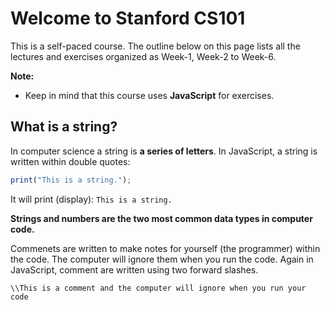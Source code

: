 # Welcome to Stanford CS101
This is a self-paced course. The outline below on this page lists all the lectures and exercises organized as Week-1, Week-2 to Week-6.

**Note:** 
* Keep in mind that this course uses **JavaScript** for exercises.

## What is a string?
In computer science a string is **a series of letters**. In JavaScript, a string is written within double quotes:
```javascript
print("This is a string."); 
```
It will print (display): `This is a string.`

**Strings and numbers are the two most common data types in computer code.**

Commenets are written to make notes for yourself (the programmer) within the code. The computer will ignore them when you run the code.
Again in JavaScript, comment are written using two forward slashes.
```javascripts
\\This is a comment and the computer will ignore when you run your code
```
  
